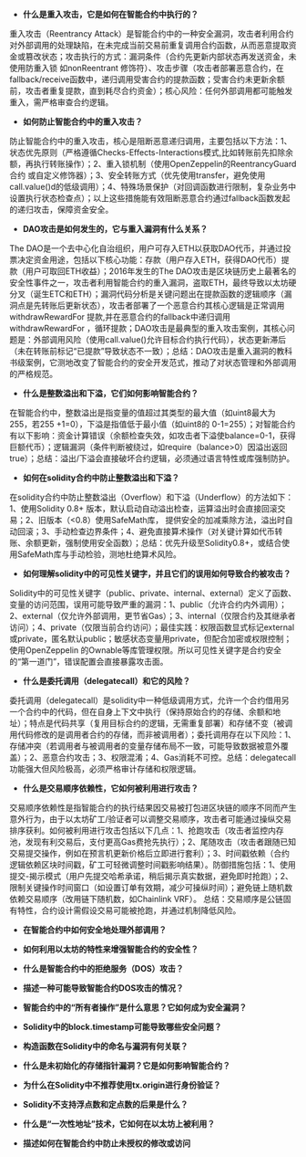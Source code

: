 - **什么是重入攻击，它是如何在智能合约中执行的？**

重入攻击（Reentrancy Attack）是智能合约中的一种安全漏洞，攻击者利用合约对外部调用的处理缺陷，在未完成当前交易前重复调用合约函数，从而恶意提取资金或篡改状态；攻击执行的方式：漏洞条件（合约先更新内部状态再发送资金，未使用防重入锁 如nonReentrant 修饰符）、攻击步骤（攻击者部署恶意合约，在fallback/receive函数中，递归调用受害合约的提款函数；受害合约未更新余额前，攻击者重复提款，直到耗尽合约资金）；核心风险：任何外部调用都可能触发重入，需严格审查合约逻辑。

- **如何防止智能合约中的重入攻击？**

防止智能合约中的重入攻击，核心是阻断恶意递归调用，主要包括以下方法：1、状态优先原则（严格遵循Checks-Effects-Interactions模式,比如转账前先扣除余额，再执行转账操作）；2、重入锁机制（使用OpenZeppelin的ReentrancyGuard合约 或自定义修饰器）；3、安全转账方式（优先使用transfer，避免使用call.value()d的低级调用）；4、特殊场景保护（对回调函数进行限制，复杂业务中设置执行状态检查点）；以上这些措施能有效阻断恶意合约通过fallback函数发起的递归攻击，保障资金安全。

- **DAO攻击是如何发生的，它与重入漏洞有什么关系？**

The DAO是一个去中心化自治组织，用户可存入ETH以获取DAO代币，并通过投票决定资金用途，包括以下核心功能：存款（用户存入ETH，获得DAO代币）提款（用户可取回ETH收益）；2016年发生的The DAO攻击是区块链历史上最著名的安全性事件之一，攻击者利用智能合约的重入漏洞，盗取ETH，最终导致以太坊硬分叉（诞生ETC和ETH）；漏洞代码分析是关键问题出在提款函数的逻辑顺序（漏洞点是先转账后更新状态），攻击者部署了一个恶意合约其核心逻辑是正常调用withdrawRewardFor 提款,并在恶意合约的fallback中递归调用withdrawRewardFor ，循环提款；DAO攻击是最典型的重入攻击案例，其核心问题是：外部调用风险（使用call.value()允许目标合约执行代码），状态更新滞后（未在转账前标记“已提款”导致状态不一致）；总结：DAO攻击是重入漏洞的教科书级案例，它测地改变了智能合约的安全开发范式，推动了对状态管理和外部调用的严格规范。

- **什么是整数溢出和下溢，它们如何影响智能合约？**

在智能合约中，整数溢出是指变量的值超过其类型的最大值（如uint8最大为255，若255 +1=0），下溢是指值低于最小值（如uint8的 0-1=255）；对智能合约有以下影响：资金计算错误（余额检查失效，如攻击者下溢使balance=0-1，获得巨额代币）；逻辑漏洞（条件判断被绕过，如require（balance>0）因溢出返回true）；总结：溢出/下溢会直接破坏合约逻辑，必须通过语言特性或库强制防护。

- **如何在solidity合约中防止整数溢出和下溢？**

在solidity合约中防止整数溢出（Overflow）和下溢（Underflow）的方法如下：1、使用Solidity 0.8+ 版本，默认启动自动溢出检查，运算溢出时会直接回滚交易；2、旧版本（<0.8）使用SafeMath库， 提供安全的加减乘除方法，溢出时自动回滚；3、手动检查边界条件；4、避免直接算术操作（对关键计算如代币转账、余额更新，强制使用安全函数）；总结：优先升级至Solidity0.8+，或结合使用SafeMath库与手动检验，测地杜绝算术风险。

- **如何理解solidity中的可见性关键字，并且它们的误用如何导致合约被攻击？**

Solidity中的可见性关键字（public、private、internal、external）定义了函数、变量的访问范围，误用可能导致严重的漏洞：1、public（允许合约内外调用）；2、external（仅允许外部调用，更节省Gas）；3、internal（仅限合约及其继承者访问）；4、private（仅限当前合约访问）；最佳实践：权限函数显式标记external或private，匿名默认public；敏感状态变量用private，但配合加密或权限控制；使用OpenZeppelin 的Ownable等库管理权限。所以可见性关键字是合约安全的“第一道门”，错误配置会直接暴露攻击面。

- **什么是委托调用（delegatecall）和它的风险？**

委托调用（delegatecall）是solidity中一种低级调用方式，允许一个合约借用另一个合约中的代码，但在自身上下文中执行（保持原始合约的存储、余额和地址）；特点是代码共享（复用目标合约的逻辑，无需重复部署）和存储不变（被调用代码修改的是调用者合约的存储，而非被调用者）；委托调用存在以下风险：1、存储冲突（若调用者与被调用者的变量存储布局不一致，可能导致数据被意外覆盖）；2、恶意合约攻击；3、权限混淆；4、Gas消耗不可控。总结：delegatecall功能强大但风险极高，必须严格审计存储和权限逻辑。

- **什么是交易顺序依赖性，它如何被利用进行攻击？**

交易顺序依赖性是指智能合约的执行结果因交易被打包进区块链的顺序不同而产生意外行为，由于以太坊矿工/验证者可以调整交易顺序，攻击者可能通过操纵交易排序获利。如何被利用进行攻击包括以下几点：1、抢跑攻击（攻击者监控内存池，发现有利交易后，支付更高Gas费抢先执行）；2、尾随攻击（攻击者跟随已知交易提交操作，例如在预言机更新价格后立即进行套利）；3、时间戳依赖（合约逻辑依赖区块时间戳，矿工可轻微调整时间戳影响结果）。防御措施包括：1、使用提交-揭示模式（用户先提交哈希承诺，稍后揭示真实数据，避免即时抢跑）；2、限制关键操作时间窗口（如设置订单有效期，减少可操纵时间）；避免链上随机数依赖交易顺序（改用链下随机数，如Chainlink VRF）。 总结：交易顺序是公链固有特性，合约设计需假设交易可能被抢跑，并通过机制降低风险。

- **在智能合约中如何安全地处理外部调用？**

- **如何利用以太坊的特性来增强智能合约的安全性？**

- **什么是智能合约中的拒绝服务（DOS）攻击？**

- **描述一种可能导致智能合约DOS攻击的情况？**

- **智能合约中的“所有者操作”是什么意思？它如何成为安全漏洞？**

- **Solidity中的block.timestamp可能导致哪些安全问题？**

- **构造函数在Solidity中的命名与漏洞有何关联？**

- **什么是未初始化的存储指针漏洞？它是如何影响智能合约？**

- **为什么在Solidity中不推荐使用tx.origin进行身份验证？**

- **Solidity不支持浮点数和定点数的后果是什么？**

- **什么是“一次性地址”技术，它如何在以太坊上被利用？**

- **描述如何在智能合约中防止未授权的修改或访问**

